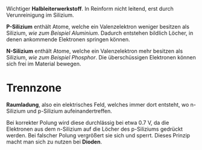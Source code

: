 Wichtiger **Halbleiterwerkstoff**. In Reinform nicht leitend, erst durch Verunreinigung im Silizium. 

**P-Silizium** enthält Atome, welche ein Valenzelektron weniger besitzen als Silizium, *wie zum Beispiel Aluminium*. Dadurch entstehen bildlich Löcher, in denen ankommende Elektronen springen können.

**N-Silizium** enthält Atome, welche ein Valenzelektron mehr besitzen als Silizium, *wie zum Beispiel Phosphor*. Die überschüssigen Elektronen können sich frei im Material bewegen.

# Trennzone
**Raumladung**, also ein elektrisches Feld, welches immer dort entsteht, wo n-Silizium und p-Silizium aufeinandertreffen. 

Bei korrekter Polung wird diese durchlässig bei etwa $0.7\text{ V}$, da die Elektronen aus dem n-Silizium auf die Löcher des p-Siliziums gedrückt werden. Bei falscher Polung vergrößert sie sich und sperrt. Dieses Prinzip macht man sich zu nutzen bei **Dioden**.
